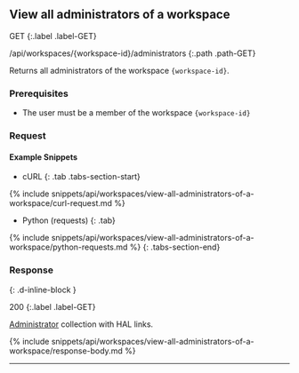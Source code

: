 ## View all administrators of a workspace

GET
{:.label .label-GET}

/api/workspaces/{workspace-id}/administrators
{:.path .path-GET}

Returns all administrators of the workspace `{workspace-id}`.

### Prerequisites
- The user must be a member of the workspace `{workspace-id}`

### Request
#### Example Snippets
- cURL
{: .tab .tabs-section-start}

{% include snippets/api/workspaces/view-all-administrators-of-a-workspace/curl-request.md %}

- Python (requests)
{: .tab}

{% include snippets/api/workspaces/view-all-administrators-of-a-workspace/python-requests.md %}
{: .tabs-section-end}

### Response
{: .d-inline-block }

200
{:.label .label-GET}

[Administrator](#administrator) collection with HAL links.

{% include snippets/api/workspaces/view-all-administrators-of-a-workspace/response-body.md %}

---
